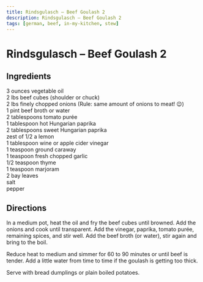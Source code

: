 ```yaml
---
title: Rindsgulasch – Beef Goulash 2
description: Rindsgulasch – Beef Goulash 2
tags: [german, beef, in-my-kitchen, stew]
---
```


# Rindsgulasch – Beef Goulash 2

## Ingredients
3 ounces vegetable oil  
2 lbs beef cubes (shoulder or chuck)  
2 lbs finely chopped onions (Rule: same amount of onions to meat! 😉)  
1 pint beef broth or water  
2 tablespoons tomato purée  
1 tablespoon hot Hungarian paprika  
2 tablespoons sweet Hungarian paprika  
zest of 1/2 a lemon  
1 tablespoon wine or apple cider vinegar  
1 teaspoon ground caraway  
1 teaspoon fresh chopped garlic  
1/2 teaspoon thyme  
1 teaspoon marjoram  
2 bay leaves  
salt  
pepper

## Directions
In a medium pot, heat the oil and fry the beef cubes until browned. Add the onions and cook until transparent. Add the vinegar, paprika, tomato purée, remaining spices, and stir well. Add the beef broth (or water), stir again and bring to the boil.

Reduce heat to medium and simmer for 60 to 90 minutes or until beef is tender. Add a little water from time to time if the goulash is getting too thick.

Serve with bread dumplings or plain boiled potatoes.